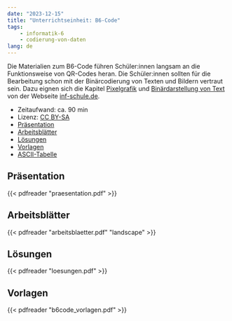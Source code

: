 ```yaml
---
date: "2023-12-15"
title: "Unterrichtseinheit: B6-Code"
tags:
    - informatik-6
    - codierung-von-daten
lang: de
---
```


Die Materialien zum B6-Code führen Schüler:innen langsam an die Funktionsweise von QR-Codes heran. Die Schüler:innen sollten für die Bearbeitung schon mit der Binärcodierung von Texten und Bildern vertraut sein. Dazu eignen sich die Kapitel [Pixelgrafik](https://inf-schule.de/kids/datennetze/pixelgrafik) und [Binärdarstellung von Text](https://inf-schule.de/kids/datennetze/text) von der Webseite [inf-schule.de](inf-schule.de).

- Zeitaufwand: ca. 90 min
- Lizenz: [CC BY-SA](https://creativecommons.org/licenses/by-sa/4.0/)
- [Präsentation](praesentation.pdf)
- [Arbeitsblätter](arbeitsblaetter.pdf)
- [Lösungen](loesungen.pdf)
- [Vorlagen](b6code_vorlagen.pdf)
- [ASCII-Tabelle](../ascii-tabelle)

## Präsentation

{{< pdfreader "praesentation.pdf" >}}

## Arbeitsblätter

{{< pdfreader "arbeitsblaetter.pdf" "landscape" >}}

## Lösungen

{{< pdfreader "loesungen.pdf" >}}

## Vorlagen

{{< pdfreader "b6code_vorlagen.pdf" >}}
